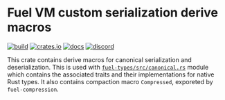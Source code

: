 # Fuel VM custom serialization derive macros

[![build](https://github.com/FuelLabs/fuel-vm/actions/workflows/ci.yml/badge.svg)](https://github.com/FuelLabs/fuel-vm/actions/workflows/ci.yml)
[![crates.io](https://img.shields.io/crates/v/fuel-derive?label=latest)](https://crates.io/crates/fuel-derive)
[![docs](https://docs.rs/fuel-derive/badge.svg)](https://docs.rs/fuel-derive/)
[![discord](https://img.shields.io/badge/chat%20on-discord-orange?&logo=discord&logoColor=ffffff&color=7389D8&labelColor=6A7EC2)](https://discord.gg/xfpK4Pe)

This crate contains derive macros for canonical serialization and deserialization. This is used with [`fuel-types/src/canonical.rs`](fuel-types/src/canonical.rs) module which contains the associated traits and their implementations for native Rust types. It also contains compaction macro `Compressed`, exporeted by `fuel-compression`.

